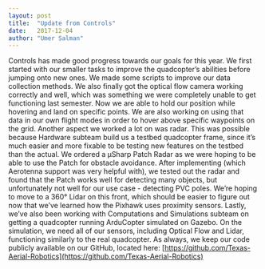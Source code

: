 ```yaml
---
layout: post
title:  "Update from Controls"
date:   2017-12-04
author: "Umer Salman"
---
```


Controls has made good progress towards our goals for this year. We first started with our smaller tasks to improve the quadcopter’s abilities before jumping onto new ones. We made some scripts to improve our data collection methods. We also finally got the optical flow camera working correctly and well, which was something we were completely unable to get functioning last semester. Now we are able to hold our position while hovering and land on specific points. We are also working on using that data in our own flight modes in order to hover above specific waypoints on the grid. 
Another aspect we worked a lot on was radar. This was possible because Hardware subteam build us a testbed quadcopter frame, since it’s much easier and more fixable to be testing new features on the testbed than the actual. We ordered a μSharp Patch Radar as we were hoping to be able to use the Patch for obstacle avoidance. After implementing (which Aerotenna support was very helpful with), we tested out the radar and found that the Patch works well for detecting many objects, but unfortunately not well for our use case - detecting PVC poles. We’re hoping to move to a 360° Lidar on this front, which should be easier to figure out now that we’ve learned how the Pixhawk uses proximity sensors. 
Lastly, we’ve also been working with Computations and Simulations subteam on getting a quadcopter running ArduCopter simulated on Gazebo. On the simulation, we need all of our sensors, including Optical Flow and Lidar, functioning similarly to the real quadcopter. 
As always, we keep our code publicly available on our GitHub, located here: [https://github.com/Texas-Aerial-Robotics](https://github.com/Texas-Aerial-Robotics)
